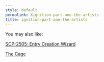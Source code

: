```yaml
---
style: default
permalink: Xignition-part-one-the-artists
title: ignition-part-one-the-artists
---
```

You may also like:

[SCP-2505: Entry Creation Wizard](http://scp-wiki.net/scp-2505)

[The Cage](http://scp-wiki.net/the-cage)
